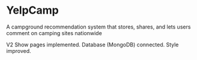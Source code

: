 # YelpCamp
A campground recommendation system that stores, shares, and lets users comment on camping sites nationwide

V2
Show pages implemented. Database (MongoDB) connected. Style improved.
